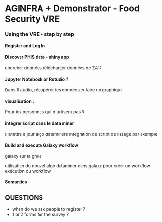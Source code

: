 # AGINFRA + Demonstrator - Food Security VRE

### Using the VRE - step by step

#### Register and Log In

#### Discover PHIS data - shiny app
chercher données 
télécharger données de ZA17

#### Jupyter Notebook or Rstudio ?
Dans Rstudio, récupérer les données et faire un graphique

#### visualisation : 
Pour les personnes qui n'utilisent pas R


#### intégrer script dans le data miner

!!!Mettre à jour algo dataminers
intégration de script de lissage par exemple


#### Build and execute Galaxy workflow 
galaxy sur la grille

utilisation du nouvel algo dataminer dans galaxy pour créer un workflow
exécution du workflow


#### Semantics


## QUESTIONS
- when do we ask people to register ?
- 1 or 2 forms for the survey ?



